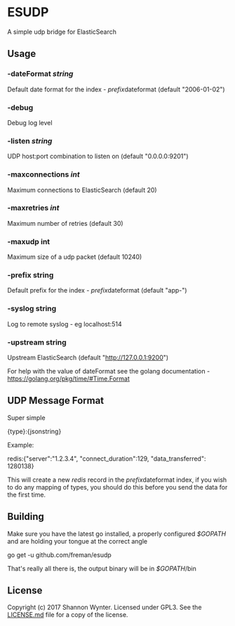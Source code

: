 # ESUDP

A simple udp bridge for ElasticSearch

## Usage

### -dateFormat _string_
  Default date format for the index - $prefix$dateformat (default "2006-01-02")
        
### -debug
  Debug log level
        
### -listen _string_
  UDP host:port combination to listen on (default "0.0.0.0:9201")
        
###  -maxconnections _int_
  Maximum connections to ElasticSearch (default 20)
        
###  -maxretries _int_
  Maximum number of retries (default 30)
        
###  -maxudp int
  Maximum size of a udp packet (default 10240)
        
###  -prefix string
  Default prefix for the index - $prefix$dateformat (default "app-")
        
###  -syslog string
  Log to remote syslog - eg localhost:514
        
###  -upstream string
  Upstream ElasticSearch (default "http://127.0.0.1:9200")

For help with the value of dateFormat see the golang documentation - https://golang.org/pkg/time/#Time.Format

## UDP Message Format

Super simple

  {type}:{jsonstring}

Example:

  redis:{"server":"1.2.3.4", "connect_duration":129, "data_transferred": 1280138}

This will create a new _redis_ record in the $prefix$dateformat index, if you wish to do any mapping of types, you should do this before you send the data for the first time.

## Building

Make sure you have the latest go installed, a properly configured _$GOPATH_ and are holding your tongue at the correct angle

  go get -u github.com/freman/esudp

That's really all there is, the output binary will be in _$GOPATH_/bin

## License

Copyright (c) 2017 Shannon Wynter. Licensed under GPL3. See the [LICENSE.md](LICENSE.md) file for a copy of the license.